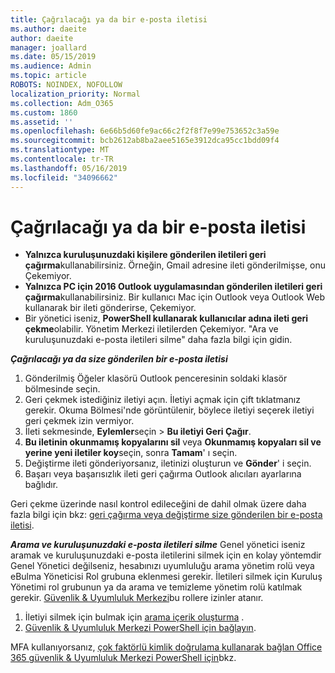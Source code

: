 ```yaml
---
title: Çağrılacağı ya da bir e-posta iletisi
ms.author: daeite
author: daeite
manager: joallard
ms.date: 05/15/2019
ms.audience: Admin
ms.topic: article
ROBOTS: NOINDEX, NOFOLLOW
localization_priority: Normal
ms.collection: Adm_O365
ms.custom: 1860
ms.assetid: ''
ms.openlocfilehash: 6e66b5d60fe9ac66c2f2f8f7e99e753652c3a59e
ms.sourcegitcommit: bcb2612ab8ba2aee5165e3912dca95cc1bdd09f4
ms.translationtype: MT
ms.contentlocale: tr-TR
ms.lasthandoff: 05/16/2019
ms.locfileid: "34096662"
---
```

# <a name="recall-or-replace-an-email-message"></a>Çağrılacağı ya da bir e-posta iletisi

- **Yalnızca kuruluşunuzdaki kişilere gönderilen iletileri geri çağırma**kullanabilirsiniz. Örneğin, Gmail adresine ileti gönderilmişse, onu Çekemiyor.
- **Yalnızca PC için 2016 Outlook uygulamasından gönderilen iletileri geri çağırma**kullanabilirsiniz. Bir kullanıcı Mac için Outlook veya Outlook Web kullanarak bir ileti gönderirse, Çekemiyor.
- Bir yönetici iseniz, **PowerShell kullanarak kullanıcılar adına ileti geri çekme**olabilir. Yönetim Merkezi iletilerden Çekemiyor. "Ara ve kuruluşunuzdaki e-posta iletileri silme" daha fazla bilgi için gidin.

***Çağrılacağı ya da size gönderilen bir e-posta iletisi***
1. Gönderilmiş Öğeler klasörü Outlook penceresinin soldaki klasör bölmesinde seçin.
2. Geri çekmek istediğiniz iletiyi açın. İletiyi açmak için çift tıklatmanız gerekir. Okuma Bölmesi'nde görüntülenir, böylece iletiyi seçerek iletiyi geri çekmek izin vermiyor.
3. İleti sekmesinde, **Eylemler**seçin > **Bu iletiyi Geri Çağır**.
4. **Bu iletinin okunmamış kopyalarını sil** veya **Okunmamış kopyaları sil ve yerine yeni iletiler koy**seçin, sonra **Tamam**' ı seçin.
5. Değiştirme ileti gönderiyorsanız, iletinizi oluşturun ve **Gönder**' i seçin.
6. Başarı veya başarısızlık ileti geri çağırma Outlook alıcıları ayarlarına bağlıdır. 

Geri çekme üzerinde nasıl kontrol edileceğini de dahil olmak üzere daha fazla bilgi için bkz: [geri çağırma veya değiştirme size gönderilen bir e-posta iletisi](https://support.office.com/article/35027f88-d655-4554-b4f8-6c0729a723a0).

***Arama ve kuruluşunuzdaki e-posta iletileri silme*** Genel yönetici iseniz aramak ve kuruluşunuzdaki e-posta iletilerini silmek için en kolay yöntemdir Genel Yönetici değilseniz, hesabınızı uyumluluğu arama yönetim rolü veya eBulma Yöneticisi Rol grubuna eklenmesi gerekir. İletileri silmek için Kuruluş Yönetimi rol grubunun ya da arama ve temizleme yönetim rolü katılmak gerekir. [Güvenlik & Uyumluluk Merkezi](https://protection.office.com/)bu rollere izinler atanır.

1. İletiyi silmek için bulmak için [arama içerik oluşturma](https://docs.microsoft.com/en-us/office365/securitycompliance/content-search) .
2. [Güvenlik & Uyumluluk Merkezi PowerShell için bağlayın](https://docs.microsoft.com/en-us/powershell/exchange/office-365-scc/connect-to-scc-powershell/connect-to-scc-powershell?view=exchange-ps). 

MFA kullanıyorsanız, [çok faktörlü kimlik doğrulama kullanarak bağlan Office 365 güvenlik & Uyumluluk Merkezi PowerShell için](https://docs.microsoft.com/en-us/powershell/exchange/office-365-scc/connect-to-scc-powershell/mfa-connect-to-scc-powershell?view=exchange-ps)bkz. 